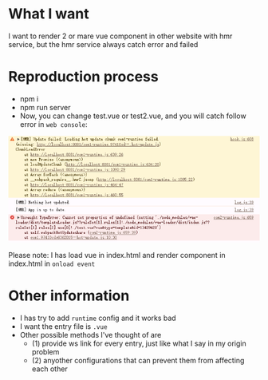 # What I want

I want to render 2 or mare vue component in other website with hmr service, but the hmr service always catch error and failed

# Reproduction process

- npm i
- npm run server
- Now, you can change test.vue or test2.vue, and you will catch follow error in `web console`: 

![alt text](image.png)

Please note: I has load vue in index.html and render component in index.html in `onload event`

# Other information

- I has try to add `runtime` config and it works bad
- I want the entry file is `.vue`
- Other possible methods I've thought of are
  - (1) provide ws link for every entry, just like what I say in my origin problem
  - (2) anyother configurations that can prevent them from affecting each other